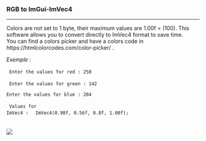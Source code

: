 ### RGB to ImGui-ImVec4

<hr>

<p>Colors are not set to 1 byte, their maximum values are 1.00f = (100). This software allows you to convert directly to ImVec4 format to save time.<br>
You can find a colors picker and have a colors code in https://htmlcolorcodes.com/color-picker/ .
</p>

<em>Exemple :</em>
<br>
<br>
<code>
  Enter the values for red : 250
</code>
<br>
<code>
  Enter the values for green : 142
</code>
<br>
<code>
  Enter the values for blue : 204
</code>
<br>
<br>
<code>
Values for ImVec4 :
</code>
<code>
ImVec4(0.98f, 0.56f, 0.8f, 1.00f);
</code>
<br>
<br>
<br>
<img src="https://media.discordapp.net/attachments/709099533736345641/919548421793284117/color.png">
